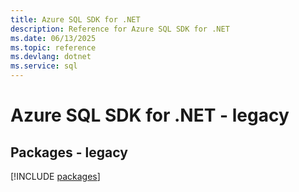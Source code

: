 ```yaml
---
title: Azure SQL SDK for .NET
description: Reference for Azure SQL SDK for .NET
ms.date: 06/13/2025
ms.topic: reference
ms.devlang: dotnet
ms.service: sql
---
```

# Azure SQL SDK for .NET - legacy
## Packages - legacy
[!INCLUDE [packages](sql-index.md)]
